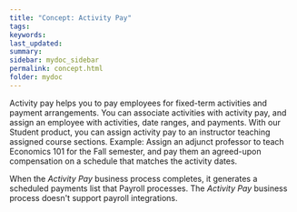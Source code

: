 ```yaml
---
title: "Concept: Activity Pay"
tags:
keywords:
last_updated:
summary:
sidebar: mydoc_sidebar
permalink: concept.html
folder: mydoc
---
```


Activity pay helps you to pay employees for fixed-term activities and payment arrangements. You can associate activities with activity pay, and assign an employee with activities, date ranges, and payments. With our Student product, you can assign activity pay to an instructor teaching assigned course sections. Example: Assign an adjunct professor to teach Economics 101 for the Fall semester, and pay them an agreed-upon compensation on a schedule that matches the activity dates.

When the *Activity Pay* business process completes, it generates a scheduled payments list that Payroll processes. The *Activity Pay* business process doesn't support payroll integrations.
